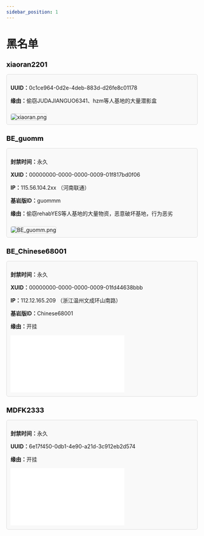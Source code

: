 ```yaml
---
sidebar_position: 1
---
```


# 黑名单

<h2 style="font-size: 18px; color: black; font-weight: bold;">xiaoran2201</h2>
<div style="padding: 10px; background-color: #f9f9f9; border: 1px solid #ddd; border-radius: 5px; margin-top: 5px;">
    <p><strong>UUID：</strong>0c1ce964-0d2e-4deb-883d-d26fe8c01178</p>
    <p><strong>缘由：</strong>偷窃JUDAJIANGUO6341、hzm等人基地的大量潜影盒</p>
    <img src="https://s2.loli.net/2024/07/04/mRnVBSryaFhb1qE.png" alt="xiaoran.png" style="max-width: 100%; height: auto; border: 1px solid #ddd; border-radius: 5px; margin-top: 10px;" />
</div>

<h2 style="font-size: 18px; color: black; font-weight: bold;">BE_guomm</h2>
<div style="padding: 10px; background-color: #f9f9f9; border: 1px solid #ddd; border-radius: 5px; margin-top: 5px;">
    <p><strong>封禁时间：</strong>永久</p>
    <p><strong>XUID：</strong>00000000-0000-0000-0009-01f817bd0f06</p>
    <p><strong>IP：</strong>115.56.104.2xx （河南联通）</p>
    <p><strong>基岩版ID：</strong>guommm</p>
    <p><strong>缘由：</strong>偷窃rehabYES等人基地的大量物资，恶意破坏基地，行为恶劣</p>
    <img src="https://s2.loli.net/2024/07/04/mRnVBSryaFhb1qE.png" alt="BE_guomm.png" style="max-width: 100%; height: auto; border: 1px solid #ddd; border-radius: 5px; margin-top: 10px;" />
</div>

<h2 style="font-size: 18px; color: black; font-weight: bold;">BE_Chinese68001</h2>
<div style="padding: 10px; background-color: #f9f9f9; border: 1px solid #ddd; border-radius: 5px; margin-top: 5px;">
    <p><strong>封禁时间：</strong>永久</p>
    <p><strong>XUID：</strong>00000000-0000-0000-0009-01fd44638bbb</p>
    <p><strong>IP：</strong>112.12.165.209 （浙江温州文成环山南路）</p>
    <p><strong>基岩版ID：</strong>Chinese68001</p>
    <p><strong>缘由：</strong>开挂</p>
    <iframe src="//player.bilibili.com/player.html?bvid=BV1Am421V7z8&page=1" scrolling="no" border="0" frameborder="no" framespacing="0" allowfullscreen="true"> </iframe>
</div>

<h2 style="font-size: 18px; color: black; font-weight: bold;">MDFK2333</h2>
<div style="padding: 10px; background-color: #f9f9f9; border: 1px solid #ddd; border-radius: 5px; margin-top: 5px;">
    <p><strong>封禁时间：</strong>永久</p>
    <p><strong>UUID：</strong>6e17f450-0db1-4e90-a21d-3c912eb2d574</p>
    <p><strong>缘由：</strong>开挂</p>
    <iframe src="//player.bilibili.com/player.html?bvid=BV1Hw4m197sj&page=1" scrolling="no" border="0" frameborder="no" framespacing="0" allowfullscreen="true"> </iframe>
</div>

